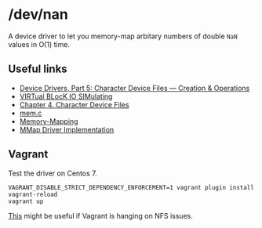 # /dev/nan

A device driver to let you memory-map arbitary numbers of double `NaN` values in O(1) time.


## Useful links

- [Device Drivers, Part 5: Character Device Files — Creation & Operations](https://opensourceforu.com/2011/04/character-device-files-creation-operations)
- [VIRTual BLocK IO SIMulating](https://github.com/rgolubtsov/virtblkiosim)
- [Chapter 4. Character Device Files](https://www.tldp.org/LDP/lkmpg/2.4/html/c577.htm)
- [mem.c](https://github.com/torvalds/linux/blob/master/drivers/char/mem.c)
- [Memory-Mapping](https://linux-kernel-labs.github.io/master/labs/memory_mapping.html)
- [MMap Driver Implementation](https://jlmedina123.wordpress.com/2015/04/14/mmap-driver-implementation)

## Vagrant

Test the driver on Centos 7.


```shell
VAGRANT_DISABLE_STRICT_DEPENDENCY_ENFORCEMENT=1 vagrant plugin install vagrant-reload
vagrant up
```

[This](https://github.com/vagrant-libvirt/vagrant-libvirt/issues/735) might be useful if Vagrant is hanging on NFS issues.